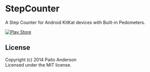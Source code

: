 StepCounter
===========

A Step Counter for Android KitKat devices with Built-in Pedometers.

[![Play Store](https://developer.android.com/images/brand/en_app_rgb_wo_45.png "Play Store")](https://play.google.com/store/apps/details?id=com.paitoanderson.stepcounter "Play Store")

## License
Copyright (c) 2014 Paito Anderson  
Licensed under the MIT license.


